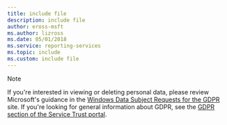 ```yaml
---
title: include file
description: include file
author: eross-msft
ms.author: lizross
ms.date: 05/01/2018
ms.service: reporting-services
ms.topic: include
ms.custom: include file
---
```


> [!Note]
> If you're interested in viewing or deleting personal data, please review Microsoft's guidance in the [Windows Data Subject Requests for the GDPR](/microsoft-365/compliance/gdpr-data-subject-requests) site. If you're looking for general information about GDPR, see the [GDPR section of the Service Trust portal](https://servicetrust.microsoft.com/ViewPage/GDPRGetStarted).